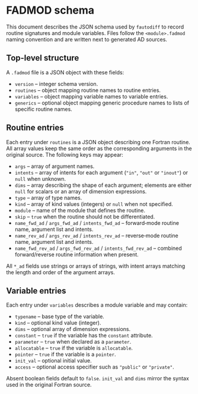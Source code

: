 # FADMOD schema

This document describes the JSON schema used by `fautodiff` to record
routine signatures and module variables.  Files follow the
`<module>.fadmod` naming convention and are written next to generated AD
sources.

## Top-level structure

A ``.fadmod`` file is a JSON object with these fields:

- ``version`` – integer schema version.
- ``routines`` – object mapping routine names to routine entries.
- ``variables`` – object mapping variable names to variable entries.
- ``generics`` – optional object mapping generic procedure names to lists
  of specific routine names.

## Routine entries

Each entry under ``routines`` is a JSON object describing one Fortran
routine.  All array values keep the same order as the corresponding
arguments in the original source.  The following keys may appear:

- ``args`` – array of argument names.
- ``intents`` – array of intents for each argument (``"in"``,
  ``"out"`` or ``"inout"``) or ``null`` when unknown.
- ``dims`` – array describing the shape of each argument; elements are
  either ``null`` for scalars or an array of dimension expressions.
- ``type`` – array of type names.
- ``kind`` – array of kind values (integers) or ``null`` when not
  specified.
- ``module`` – name of the module that defines the routine.
- ``skip`` – ``true`` when the routine should not be differentiated.
- ``name_fwd_ad`` / ``args_fwd_ad`` /
  ``intents_fwd_ad`` – forward‑mode routine name, argument list and
  intents.
- ``name_rev_ad`` / ``args_rev_ad`` /
  ``intents_rev_ad`` – reverse‑mode routine name, argument list and
  intents.
- ``name_fwd_rev_ad`` / ``args_fwd_rev_ad`` /
  ``intents_fwd_rev_ad`` – combined forward/reverse routine information
  when present.

All ``*_ad`` fields use strings or arrays of strings, with intent arrays
matching the length and order of the argument arrays.

## Variable entries

Each entry under ``variables`` describes a module variable and may
contain:

- ``typename`` – base type of the variable.
- ``kind`` – optional kind value (integer).
- ``dims`` – optional array of dimension expressions.
- ``constant`` – ``true`` if the variable has the ``constant`` attribute.
- ``parameter`` – ``true`` when declared as a ``parameter``.
- ``allocatable`` – ``true`` if the variable is ``allocatable``.
- ``pointer`` – ``true`` if the variable is a ``pointer``.
- ``init_val`` – optional initial value.
- ``access`` – optional access specifier such as ``"public"`` or
  ``"private"``.

Absent boolean fields default to ``false``.  ``init_val`` and ``dims``
mirror the syntax used in the original Fortran source.
